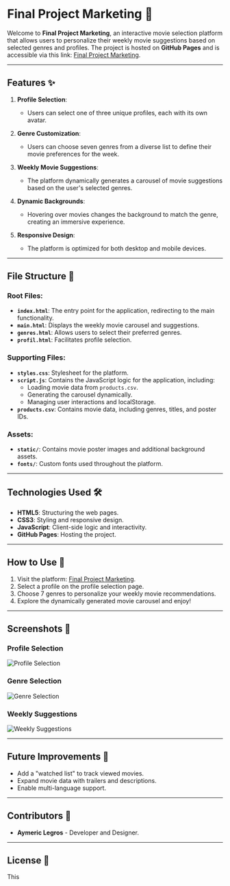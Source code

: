 # Final Project Marketing 🎥

Welcome to **Final Project Marketing**, an interactive movie selection platform that allows users to personalize their weekly movie suggestions based on selected genres and profiles. The project is hosted on **GitHub Pages** and is accessible via this link: [Final Project Marketing](https://aymericlgrs.github.io/FinalProjectMarketing/).

---

## Features ✨

1. **Profile Selection**:
   - Users can select one of three unique profiles, each with its own avatar.

2. **Genre Customization**:
   - Users can choose seven genres from a diverse list to define their movie preferences for the week.

3. **Weekly Movie Suggestions**:
   - The platform dynamically generates a carousel of movie suggestions based on the user's selected genres.

4. **Dynamic Backgrounds**:
   - Hovering over movies changes the background to match the genre, creating an immersive experience.

5. **Responsive Design**:
   - The platform is optimized for both desktop and mobile devices.

---

## File Structure 📂

### Root Files:
- **`index.html`**: The entry point for the application, redirecting to the main functionality.
- **`main.html`**: Displays the weekly movie carousel and suggestions.
- **`genres.html`**: Allows users to select their preferred genres.
- **`profil.html`**: Facilitates profile selection.

### Supporting Files:
- **`styles.css`**: Stylesheet for the platform.
- **`script.js`**: Contains the JavaScript logic for the application, including:
  - Loading movie data from `products.csv`.
  - Generating the carousel dynamically.
  - Managing user interactions and localStorage.
- **`products.csv`**: Contains movie data, including genres, titles, and poster IDs.

### Assets:
- **`static/`**: Contains movie poster images and additional background assets.
- **`fonts/`**: Custom fonts used throughout the platform.

---

## Technologies Used 🛠️

- **HTML5**: Structuring the web pages.
- **CSS3**: Styling and responsive design.
- **JavaScript**: Client-side logic and interactivity.
- **GitHub Pages**: Hosting the project.

---

## How to Use 🚀

1. Visit the platform: [Final Project Marketing](https://aymericlgrs.github.io/FinalProjectMarketing/).
2. Select a profile on the profile selection page.
3. Choose 7 genres to personalize your weekly movie recommendations.
4. Explore the dynamically generated movie carousel and enjoy!

---

## Screenshots 📸

### **Profile Selection**
![Profile Selection](path-to-screenshot-profile-selection.png)

### **Genre Selection**
![Genre Selection](path-to-screenshot-genre-selection.png)

### **Weekly Suggestions**
![Weekly Suggestions](path-to-screenshot-weekly-suggestions.png)

---

## Future Improvements 🚧

- Add a "watched list" to track viewed movies.
- Expand movie data with trailers and descriptions.
- Enable multi-language support.

---

## Contributors 🤝

- **Aymeric Legros** - Developer and Designer.

---

## License 📜

This 
